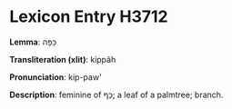 # Lexicon Entry H3712

**Lemma**: כִּפָּה

**Transliteration (xlit)**: kippâh

**Pronunciation**: kip-paw'

**Description**:
feminine of כַּף; a leaf of a palmtree; branch.
